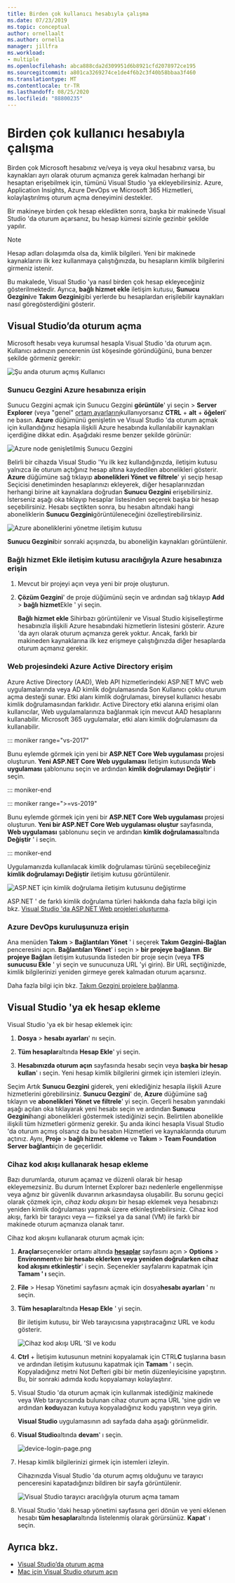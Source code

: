```yaml
---
title: Birden çok kullanıcı hesabıyla çalışma
ms.date: 07/23/2019
ms.topic: conceptual
author: ornellaalt
ms.author: ornella
manager: jillfra
ms.workload:
- multiple
ms.openlocfilehash: abca888cda2d309951d6b8921cfd2078972ce195
ms.sourcegitcommit: a801ca3269274ce1de4f6b2c3f40b58bbaa3f460
ms.translationtype: MT
ms.contentlocale: tr-TR
ms.lasthandoff: 08/25/2020
ms.locfileid: "88800235"
---
```

# <a name="work-with-multiple-user-accounts"></a>Birden çok kullanıcı hesabıyla çalışma

Birden çok Microsoft hesabınız ve/veya iş veya okul hesabınız varsa, bu kaynakları ayrı olarak oturum açmanıza gerek kalmadan herhangi bir hesaptan erişebilmek için, tümünü Visual Studio 'ya ekleyebilirsiniz. Azure, Application Insights, Azure DevOps ve Microsoft 365 Hizmetleri, kolaylaştırılmış oturum açma deneyimini destekler.

Bir makineye birden çok hesap ekledikten sonra, başka bir makinede Visual Studio 'da oturum açarsanız, bu hesap kümesi sizinle gezinbir şekilde yapılır.

> [!NOTE]
> Hesap adları dolaşımda olsa da, kimlik bilgileri. Yeni bir makinede kaynaklarını ilk kez kullanmaya çalıştığınızda, bu hesapların kimlik bilgilerini girmeniz istenir.

Bu makalede, Visual Studio 'ya nasıl birden çok hesap ekleyeceğiniz gösterilmektedir. Ayrıca, **bağlı hizmet ekle** iletişim kutusu, **Sunucu Gezgini**ve **Takım Gezgini**gibi yerlerde bu hesaplardan erişilebilir kaynakları nasıl göregösterdiğini gösterir.

## <a name="sign-in-to-visual-studio"></a>Visual Studio’da oturum açma

Microsoft hesabı veya kurumsal hesapla Visual Studio 'da oturum açın. Kullanıcı adınızın pencerenin üst köşesinde göründüğünü, buna benzer şekilde görmeniz gerekir:

![Şu anda oturum açmış Kullanıcı](../ide/media/vs2015_username.png)

### <a name="access-your-azure-account-in-server-explorer"></a>Sunucu Gezgini Azure hesabınıza erişin

Sunucu Gezgini açmak için Sunucu Gezgini **görüntüle**' yi seçin  >  **Server Explorer** (veya "genel" [ortam ayarlarını](../ide/environment-settings.md)kullanıyorsanız **CTRL** + **alt** + **öğeleri**' ne basın. **Azure** düğümünü genişletin ve Visual Studio 'da oturum açmak için kullandığınız hesapla ilişkili Azure hesabında kullanılabilir kaynakları içerdiğine dikkat edin. Aşağıdaki resme benzer şekilde görünür:

![Azure node genişletilmiş Sunucu Gezgini](../ide/media/work-with-multiple-user-accounts/server-explorer.png)

Belirli bir cihazda Visual Studio 'Yu ilk kez kullandığınızda, iletişim kutusu yalnızca ile oturum açtığınız hesap altına kaydedilen abonelikleri gösterir. **Azure** düğümüne sağ tıklayıp **abonelikleri Yönet ve filtrele**' yi seçip hesap Seçicisi denetiminden hesaplarınızı ekleyerek, diğer hesaplarınızdan herhangi birine ait kaynaklara doğrudan **Sunucu Gezgini** erişebilirsiniz. İsterseniz aşağı oka tıklayıp hesaplar listesinden seçerek başka bir hesap seçebilirsiniz. Hesabı seçtikten sonra, bu hesabın altındaki hangi aboneliklerin **Sunucu Gezgini**görüntüleneceğini özelleştirebilirsiniz.

![Azure aboneliklerini yönetme iletişim kutusu](../ide/media/vs2015_manage_subs.png)

**Sunucu Gezgini**bir sonraki açışınızda, bu aboneliğin kaynakları görüntülenir.

### <a name="access-your-azure-account-via-add-connected-service-dialog"></a>Bağlı hizmet Ekle iletişim kutusu aracılığıyla Azure hesabınıza erişin

1. Mevcut bir projeyi açın veya yeni bir proje oluşturun.

1. **Çözüm Gezgini**' de proje düğümünü seçin ve ardından sağ tıklayıp **Add**  >  **bağlı hizmet**Ekle ' yi seçin.

   **Bağlı hizmet ekle** Sihirbazı görüntülenir ve Visual Studio kişiselleştirme hesabınızla ilişkili Azure hesabındaki hizmetlerin listesini gösterir. Azure 'da ayrı olarak oturum açmanıza gerek yoktur. Ancak, farklı bir makineden kaynaklarına ilk kez erişmeye çalıştığınızda diğer hesaplarda oturum açmanız gerekir.

### <a name="access-azure-active-directory-in-a-web-project"></a>Web projesindeki Azure Active Directory erişim

Azure Active Directory (AAD), Web API hizmetlerindeki ASP.NET MVC web uygulamalarında veya AD kimlik doğrulamasında Son Kullanıcı çoklu oturum açma desteği sunar. Etki alanı kimlik doğrulaması, bireysel kullanıcı hesabı kimlik doğrulamasından farklıdır. Active Directory etki alanına erişimi olan kullanıcılar, Web uygulamalarınıza bağlanmak için mevcut AAD hesaplarını kullanabilir. Microsoft 365 uygulamalar, etki alanı kimlik doğrulamasını da kullanabilir.

::: moniker range="vs-2017"

Bunu eylemde görmek için yeni bir **ASP.NET Core Web uygulaması** projesi oluşturun. **Yeni ASP.NET Core Web uygulaması** Iletişim kutusunda **Web uygulaması** şablonunu seçin ve ardından **kimlik doğrulamayı Değiştir**' i seçin.

::: moniker-end

::: moniker range=">=vs-2019"

Bunu eylemde görmek için yeni bir **ASP.NET Core Web uygulaması** projesi oluşturun. **Yeni bir ASP.NET Core Web uygulaması oluştur** sayfasında, **Web uygulaması** şablonunu seçin ve ardından **kimlik doğrulaması**altında **Değiştir** ' i seçin.

::: moniker-end

Uygulamanızda kullanılacak kimlik doğrulaması türünü seçebileceğiniz **kimlik doğrulamayı Değiştir** iletişim kutusu görüntülenir.

![ASP.NET için kimlik doğrulama iletişim kutusunu değiştirme](../ide/media/vs2015_change_authentication.png)

ASP.NET ' de farklı kimlik doğrulama türleri hakkında daha fazla bilgi için bkz. [Visual Studio 'da ASP.NET Web projeleri oluşturma](/aspnet/visual-studio/overview/2013/creating-web-projects-in-visual-studio#authentication-methods).

### <a name="access-your-azure-devops-organization"></a>Azure DevOps kuruluşunuza erişin

Ana menüden **Takım**  >  **Bağlantıları Yönet** ' i seçerek **Takım Gezgini-Bağlan** penceresini açın. **Bağlantıları Yönet**' i seçin  >  **bir projeye bağlanın**. **Bir projeye Bağlan** iletişim kutusunda listeden bir proje seçin (veya **TFS sunucusu Ekle** ' yi seçin ve sunucunuza URL 'yi girin). Bir URL seçtiğinizde, kimlik bilgilerinizi yeniden girmeye gerek kalmadan oturum açarsınız.

Daha fazla bilgi için bkz. [Takım Gezgini projelere bağlanma](connect-team-project.md).

## <a name="add-an-additional-account-to-visual-studio"></a>Visual Studio 'ya ek hesap ekleme

Visual Studio 'ya ek bir hesap eklemek için:

1. **Dosya**  >  **hesabı ayarları**' nı seçin.

1. **Tüm hesaplar**altında **Hesap Ekle**' yi seçin.

1. **Hesabınızda oturum açın** sayfasında hesabı seçin veya **başka bir hesap kullan**' ı seçin. Yeni hesap kimlik bilgilerini girmek için istemleri izleyin.

Seçim Artık **Sunucu Gezgini** giderek, yeni eklediğiniz hesapla ilişkili Azure hizmetlerini görebilirsiniz. **Sunucu Gezgini**' de, **Azure** düğümüne sağ tıklayın ve **abonelikleri Yönet ve filtrele**' yi seçin. Geçerli hesabın yanındaki aşağı açılan oka tıklayarak yeni hesabı seçin ve ardından **Sunucu Gezgini**hangi abonelikleri göstermek istediğinizi seçin. Belirtilen abonelikle ilişkili tüm hizmetleri görmeniz gerekir. Şu anda ikinci hesapla Visual Studio 'da oturum açmış olsanız da bu hesabın Hizmetleri ve kaynaklarında oturum açtınız. Aynı, **Proje**  >  **bağlı hizmet ekleme** ve **Takım**  >  **Team Foundation Server bağlantı**için de geçerlidir.

### <a name="add-an-account-using-device-code-flow"></a>Cihaz kod akışı kullanarak hesap ekleme

Bazı durumlarda, oturum açamaz ve düzenli olarak bir hesap ekleyemezsiniz. Bu durum Internet Explorer bazı nedenlerle engellenmişse veya ağınız bir güvenlik duvarının arkasındaysa oluşabilir. Bu sorunu geçici olarak çözmek için, *cihaz kodu akışını* bir hesap eklemek veya hesabınızı yeniden kimlik doğrulaması yapmak üzere etkinleştirebilirsiniz. Cihaz kod akışı, farklı bir tarayıcı veya &mdash; fiziksel ya da sanal (VM) ile farklı bir makinede oturum açmanıza olanak tanır.

Cihaz kod akışını kullanarak oturum açmak için:

1. **Araçlar**seçenekler ortamı altında [**hesaplar**](reference/accounts-environment-options-dialog-box.md) sayfasını açın  >  **Options**  >  **Environment**ve **bir hesabı eklerken veya yeniden doğrularken cihaz kod akışını etkinleştir**' i seçin. Seçenekler sayfalarını kapatmak için **Tamam ' ı** seçin.

1. **File**  >  Hesap Yönetimi sayfasını açmak için dosya**hesabı ayarları** ' nı seçin.

1. **Tüm hesaplar**altında **Hesap Ekle** ' yi seçin.

   Bir iletişim kutusu, bir Web tarayıcısına yapıştıracağınız URL ve kodu gösterir.

   ![Cihaz kod akışı URL 'SI ve kodu](media/work-with-multiple-user-accounts/device-login-code.png)

1. **Ctrl** + İletişim kutusunun metnini kopyalamak için CTRL**C** tuşlarına basın ve ardından iletişim kutusunu kapatmak için **Tamam** ' ı seçin. Kopyaladığınız metni Not Defteri gibi bir metin düzenleyicisine yapıştırın. Bu, bir sonraki adımda kodu kopyalamayı kolaylaştırır.

1. Visual Studio 'da oturum açmak için kullanmak istediğiniz makinede veya Web tarayıcısında bulunan cihaz oturum açma URL 'sine gidin ve ardından **kodu**yazan kutuya kopyaladığınız kodu yapıştırın veya girin.

   **Visual Studio** uygulamasının adı sayfada daha aşağı görünmelidir.

1. **Visual Studio**altında **devam**' ı seçin.

   ![device-login-page.png](media/work-with-multiple-user-accounts/device-login-page.png)

1. Hesap kimlik bilgilerinizi girmek için istemleri izleyin.

   Cihazınızda Visual Studio 'da oturum açmış olduğunu ve tarayıcı penceresini kapatadığınızı bildiren bir sayfa görüntülenir.

   ![Visual Studio tarayıcı aracılığıyla oturum açma tamam](media/work-with-multiple-user-accounts/sign-in-browser-complete.png)

1. Visual Studio 'daki hesap yönetimi sayfasına geri dönün ve yeni eklenen hesabı **tüm hesaplar**altında listelenmiş olarak görürsünüz. **Kapat**' ı seçin.

## <a name="see-also"></a>Ayrıca bkz.

- [Visual Studio’da oturum açma](signing-in-to-visual-studio.md)
- [Mac için Visual Studio oturum açın](/visualstudio/mac/signing-in)
